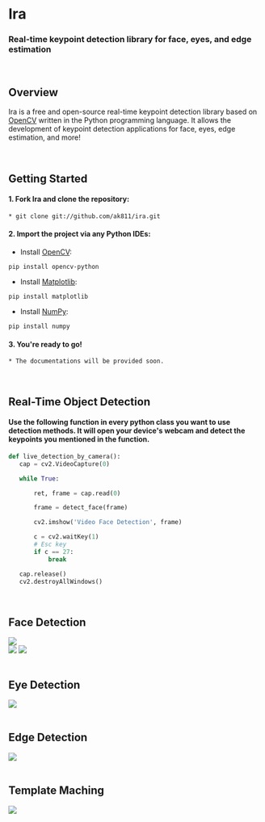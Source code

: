 # Ira

### Real-time keypoint detection library for face, eyes, and edge estimation

<br>

## Overview
Ira is a free and open-source real-time keypoint detection library based on [OpenCV](https://github.com/opencv/opencv) written in the Python programming language. It allows the development of keypoint detection applications for face, eyes, edge estimation, and more!

<br>

## Getting Started
#### 1. Fork Ira and clone the repository:
  ```
  * git clone git://github.com/ak811/ira.git
  ```
#### 2. Import the project via any Python IDEs:
  * Install [OpenCV](https://github.com/opencv/opencv):
  ``` 
  pip install opencv-python
  ```
  * Install [Matplotlib](https://github.com/matplotlib/matplotlib):
  ```
  pip install matplotlib
  ```
  * Install [NumPy](https://github.com/numpy/numpy):
  ```
  pip install numpy
  ```  
#### 3. You're ready to go!
  ```
  * The documentations will be provided soon.
  ```
  
<!-- View Documentation -->

<br>

## Real-Time Object Detection
#### Use the following function in every python class you want to use detection methods. It will open your device's webcam and detect the keypoints you mentioned in the function.
 ~~~python
def live_detection_by_camera():
    cap = cv2.VideoCapture(0)

    while True:

        ret, frame = cap.read(0)

        frame = detect_face(frame)

        cv2.imshow('Video Face Detection', frame)

        c = cv2.waitKey(1)
        # Esc key
        if c == 27:
            break

    cap.release()
    cv2.destroyAllWindows()
  ~~~

<br>

## Face Detection
<img src="data/albert_einstein_subplot.png"/>
<br>
<img src="data/solvay_conference_face_plot.png"/>
<img src="data/solvay_conference_plot_face_detected.png"/>
<br>
<br>

## Eye Detection
<img src="data/albert_einstein_eye_plot.png"/>
<br>
<br>

## Edge Detection
<img src="data/cat_edge_plot.png"/>
<br>
<br>

## Template Maching
<img src="data/template_maching_plot.png"/>
<br>
<br>
